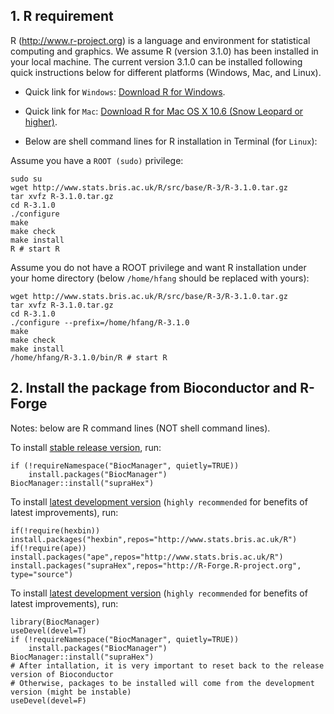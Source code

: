 ## 1. R requirement

R (http://www.r-project.org) is a language and environment for statistical computing and graphics. We assume R (version 3.1.0) has been installed in your local machine. The current version 3.1.0 can be installed following quick instructions below for different platforms (Windows, Mac, and Linux).

* Quick link for `Windows`: [Download R for Windows](http://www.stats.bris.ac.uk/R/bin/windows/base/R-3.1.0-win.exe).
* Quick link for `Mac`: [Download R for Mac OS X 10.6 (Snow Leopard or higher)](http://cran.r-project.org/bin/macosx/R-3.1.0-snowleopard.pkg).

* Below are shell command lines for R installation in Terminal (for `Linux`):

Assume you have a `ROOT (sudo)` privilege:
    
    sudo su
    wget http://www.stats.bris.ac.uk/R/src/base/R-3/R-3.1.0.tar.gz
    tar xvfz R-3.1.0.tar.gz
    cd R-3.1.0
    ./configure
    make
    make check
    make install
    R # start R

Assume you do not have a ROOT privilege and want R installation under your home directory (below `/home/hfang` should be replaced with yours):

    wget http://www.stats.bris.ac.uk/R/src/base/R-3/R-3.1.0.tar.gz
    tar xvfz R-3.1.0.tar.gz
    cd R-3.1.0
    ./configure --prefix=/home/hfang/R-3.1.0
    make
    make check
    make install
    /home/hfang/R-3.1.0/bin/R # start R

## 2. Install the package from Bioconductor and R-Forge

Notes: below are R command lines (NOT shell command lines).

To install [stable release version](http://bioconductor.org/packages/release/bioc/html/supraHex.html), run:

    if (!requireNamespace("BiocManager", quietly=TRUE))
        install.packages("BiocManager")
    BiocManager::install("supraHex")

To install [latest development version](http://bioconductor.org/packages/devel/bioc/html/supraHex.html) (`highly recommended` for benefits of latest improvements), run:

    if(!require(hexbin)) install.packages("hexbin",repos="http://www.stats.bris.ac.uk/R")
    if(!require(ape)) install.packages("ape",repos="http://www.stats.bris.ac.uk/R")
    install.packages("supraHex",repos="http://R-Forge.R-project.org", type="source")

To install [latest development version](http://bioconductor.org/packages/devel/bioc/html/supraHex.html) (`highly recommended` for benefits of latest improvements), run:

    library(BiocManager) 
    useDevel(devel=T)
    if (!requireNamespace("BiocManager", quietly=TRUE))
        install.packages("BiocManager")
    BiocManager::install("supraHex")
    # After intallation, it is very important to reset back to the release version of Bioconductor
    # Otherwise, packages to be installed will come from the development version (might be instable)
    useDevel(devel=F)